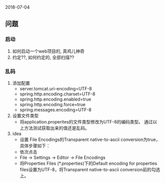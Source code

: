 2018-07-04

## 问题

### 启动
1. 如何启动一个web项目的, 真鸡儿神奇
2. 约定??, 如何约定的, 全部扫描??

### 乱码
1. 添加配置
    - server.tomcat.uri-encoding=UTF-8
    - spring.http.encoding.charset=UTF-8
    - spring.http.encoding.enabled=true
    - spring.http.encoding.force=true
    - spring.messages.encoding=UTF-8
2. 设置文件类型
    - 将application.properites的文件类型修改为UTF-8的编码类型。 
 通过以上方法测试获取出来的值还是乱码。
3. idea
    - 设置 File Encodings的Transparent native-to-ascii conversion为true，具体步骤如下： 
    - 依次点击 
    - File -> Settings -> Editor -> File Encodings 
    - 将Properties Files (*.properties)下的Default encoding for properties files设置为UTF-8，将Transparent native-to-ascii conversion前的勾选上。